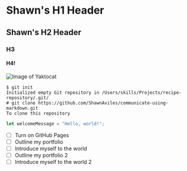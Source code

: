 # Shawn's H1 Header

## Shawn's H2 Header

### H3

#### H4!

![Image of Yaktocat](https://octodex.github.com/images/yaktocat.png)

```
$ git init
Initialized empty Git repository in /Users/skills/Projects/recipe-repository/.git/
# git clone https://github.com/ShawnAviles/communicate-using-markdown.git
To clone this repository
```

```js
let welcomeMessage = "Hello, world!";
```

- [ ] Turn on GitHub Pages
- [ ] Outline my portfolio
- [ ] Introduce myself to the world
- [ ] Outline my portfolio 2
- [ ] Introduce myself to the world 2

